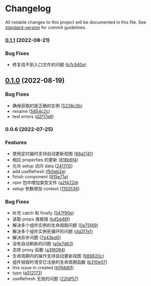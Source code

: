 # Changelog

All notable changes to this project will be documented in this file. See [standard-version](https://github.com/conventional-changelog/standard-version) for commit guidelines.

### [0.1.1](https://github.com/zhangzhonghe/miniprogram-lifecycle/compare/v0.1.0...v0.1.1) (2022-08-21)


### Bug Fixes

* 修复找不到入口文件的问题 ([b7c940e](https://github.com/zhangzhonghe/miniprogram-lifecycle/commit/b7c940ea8cbd63aa0859575e852d235f414effd9))

## [0.1.0](https://github.com/zhangzhonghe/miniprogram-lifecycle/compare/v0.0.6...v0.1.0) (2022-08-19)


### Bug Fixes

* 确保获取的是正确的实例 ([5238c0b](https://github.com/zhangzhonghe/miniprogram-lifecycle/commit/5238c0b282cc146f9f21b9d3e8272dbbf9174e42))
* rename ([5854c2c](https://github.com/zhangzhonghe/miniprogram-lifecycle/commit/5854c2c2d881347eda115b9a622ef6a99b4f5b9a))
* test errors ([d2f17e6](https://github.com/zhangzhonghe/miniprogram-lifecycle/commit/d2f17e66f34f1478d5dc59f46eaa168167e1bf57))

### 0.0.6 (2022-07-25)


### Features

* 使用定时器时支持自动更新视图 ([88a1741](https://github.com/zhangzhonghe/miniprogram-lifecycle/commit/88a1741897d551536d094b1392095b34eecd5c1c))
* 相应 properties 的更新 ([818b6f4](https://github.com/zhangzhonghe/miniprogram-lifecycle/commit/818b6f40143e116a80a907b6e36640aa99c681a1))
* 允许 setup 访问 data ([2411115](https://github.com/zhangzhonghe/miniprogram-lifecycle/commit/2411115e75dc6700cb60e43945ff733cb010db35))
* add useRefresh ([fb5eb2e](https://github.com/zhangzhonghe/miniprogram-lifecycle/commit/fb5eb2e286baef9ded31e5e7bafb48698a0ef608))
* finish component ([915e71a](https://github.com/zhangzhonghe/miniprogram-lifecycle/commit/915e71ae98fc5e5942982028ad841d74f9fd53fc))
* npm 包中增加类型文件 ([a2f422d](https://github.com/zhangzhonghe/miniprogram-lifecycle/commit/a2f422d6b77c25cd004cb5bbde3fff91557d60a1))
* setup 参数增加 context ([1150536](https://github.com/zhangzhonghe/miniprogram-lifecycle/commit/115053672e44e42f0f11c8f4fc0183f95855c2d7))


### Bug Fixes

* 补充 catch 和 finally ([547f90e](https://github.com/zhangzhonghe/miniprogram-lifecycle/commit/547f90ede86809aae04b093d869c098ba2f18ad6))
* 读取 props 值报错 ([b45d48f](https://github.com/zhangzhonghe/miniprogram-lifecycle/commit/b45d48fb86537b31748ff8d5b0865fe49b9c3b97))
* 解决多个组件实例的生命周期问题 ([0a75f49](https://github.com/zhangzhonghe/miniprogram-lifecycle/commit/0a75f4954cb61feb4f517142550372280113077c))
* 解决多个组件实例死循环的问题 ([dd2f7e1](https://github.com/zhangzhonghe/miniprogram-lifecycle/commit/dd2f7e1266c4786b32c315e779116c6a843376ae))
* 解决异步问题 ([7e43bd0](https://github.com/zhangzhonghe/miniprogram-lifecycle/commit/7e43bd0d32d4d7e159b29dd37b6b0d09a28095f8))
* 没有自动刷新的问题 ([a0e7d63](https://github.com/zhangzhonghe/miniprogram-lifecycle/commit/a0e7d63d94a2b005f1dedf361bf1443aed7c8663))
* 去除 proxy 函数 ([a3f8084](https://github.com/zhangzhonghe/miniprogram-lifecycle/commit/a3f80848a1ceff5313c6edbd1545b0a8e69d8a27))
* 生命周期内的操作支持自动更新视图 ([988820c](https://github.com/zhangzhonghe/miniprogram-lifecycle/commit/988820cb7062587b2b292735b6125ef35ecf5052))
* 组件销毁时清空已注册的生命周期函数 ([b310e07](https://github.com/zhangzhonghe/miniprogram-lifecycle/commit/b310e07d45f81b24665e938d51f62062c420ffa5))
* this issue in created ([bf9dd0f](https://github.com/zhangzhonghe/miniprogram-lifecycle/commit/bf9dd0f1125a769d0e4e9c4d0bc70a4b8a76a6ae))
* typo ([a012173](https://github.com/zhangzhonghe/miniprogram-lifecycle/commit/a0121737f179b3b06d5c1695904ab901566ae8c5))
* useRefresh 无效的问题 ([22fdf57](https://github.com/zhangzhonghe/miniprogram-lifecycle/commit/22fdf57df81d34bc8e14e3b12c9d54ed9fb469a1))
